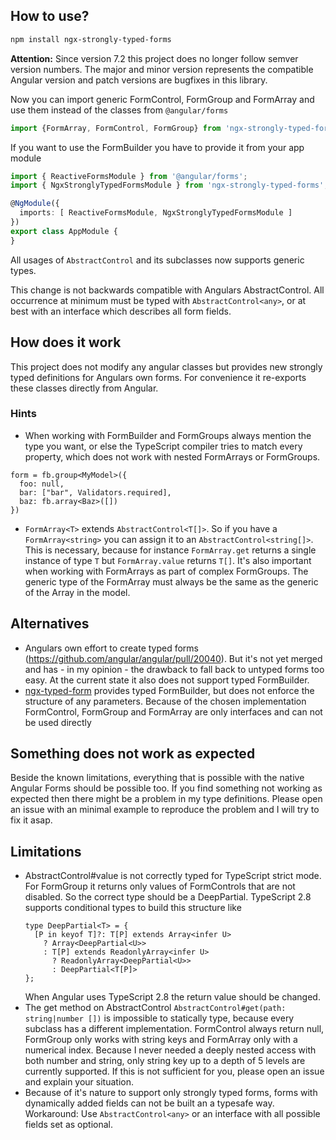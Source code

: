 ## How to use?

```bash
npm install ngx-strongly-typed-forms
```
**Attention:** Since version 7.2 this project does no longer follow semver version numbers. 
The major and minor version represents the compatible Angular version and patch versions are bugfixes in this library.   


Now you can import generic FormControl, FormGroup and FormArray and use them instead of the classes from `@angular/forms`
```typescript
import {FormArray, FormControl, FormGroup} from 'ngx-strongly-typed-forms';
```

If you want to use the FormBuilder you have to provide it from your app module
```typescript
import { ReactiveFormsModule } from '@angular/forms';
import { NgxStronglyTypedFormsModule } from 'ngx-strongly-typed-forms';

@NgModule({
  imports: [ ReactiveFormsModule, NgxStronglyTypedFormsModule ]
})
export class AppModule {
}

```

All usages of `AbstractControl` and its subclasses now supports generic types.

This change is not backwards compatible with Angulars AbstractControl. All occurrence at minimum must be typed with `AbstractControl<any>`, or at best with an interface which describes all form fields.

## How does it work

This project does not modify any angular classes but provides new strongly typed definitions for Angulars own forms.
For convenience it re-exports these classes directly from Angular.

### Hints

* When working with FormBuilder and FormGroups always mention the type you want, or else the TypeScript compiler tries to match
every property, which does not work with nested FormArrays or FormGroups.
```
form = fb.group<MyModel>({
  foo: null,
  bar: ["bar", Validators.required],
  baz: fb.array<Baz>([])
})
```

* `FormArray<T>` extends `AbstractControl<T[]>`. So if you have a `FormArray<string>` you can assign it to an `AbstractControl<string[]>`. This is necessary, because for instance `FormArray.get` returns a single instance of type `T` but `FormArray.value` returns `T[]`.
It's also important when working with FormArrays as part of complex FormGroups. The generic type of the FormArray must always be the same as the generic of the Array in the model.

## Alternatives

* Angulars own effort to create typed forms (https://github.com/angular/angular/pull/20040).
  But it's not yet merged and has - in my opinion - the drawback to fall back to untyped forms too easy. At the current state it also does not support typed FormBuilder.
* [ngx-typed-form](https://github.com/Quramy/ngx-typed-forms) provides typed FormBuilder, but does not enforce the structure of any parameters.
  Because of the chosen implementation FormControl, FormGroup and FormArray are only interfaces and can not be used directly

## Something does not work as expected

Beside the known limitations, everything that is possible with the native Angular Forms should be possible too.
If you find something not working as expected then there might be a problem in my type definitions. Please open an issue with an minimal example to reproduce the problem and I will try to fix it asap.

## Limitations

* AbstractControl#value is not correctly typed for TypeScript strict mode. For FormGroup it returns only values of FormControls that are not disabled. So the correct type should be a DeepPartial<T>.
  TypeScript 2.8 supports conditional types to build this structure like
  ```
  type DeepPartial<T> = {
    [P in keyof T]?: T[P] extends Array<infer U>
      ? Array<DeepPartial<U>>
      : T[P] extends ReadonlyArray<infer U>
        ? ReadonlyArray<DeepPartial<U>>
        : DeepPartial<T[P]>
  };
  ```
  When Angular uses TypeScript 2.8 the return value should be changed.
* The get method on AbstractControl `AbstractControl#get(path: string|number [])` is impossible to statically type, because every subclass has a different implementation.
  FormControl always return null, FormGroup only works with string keys and FormArray only with a numerical index.
  Because I never needed a deeply nested access with both number and string, only string key up to a depth of 5 levels are currently supported. If this is not sufficient for you, please open an issue and explain your situation.
* Because of it's nature to support only strongly typed forms, forms with dynamically added fields can not be built an a typesafe way.
  Workaround: Use `AbstractControl<any>` or an interface with all possible fields set as optional.
